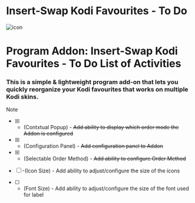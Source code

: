 # Insert-Swap Kodi Favourites - To Do
![icon](https://github.com/M-Borsch/OrderFavourtites/blob/master/icon.png)  

# Program Addon: Insert-Swap Kodi Favourites - To Do List of Activities

### This is a simple & lightweight program add-on that lets you quickly reorganize your Kodi favourites that works on multiple Kodi skins.
> [!NOTE]
> - [x] - (Contxtual Popup) - ~~Add ability to display which order mode the Addon is configured~~
>
> - [x] - (Configuration Panel) - ~~Add configuration panel to Addon~~
>
> - [x] - (Selectable Order Method) - ~~Add ability to configure Order Method~~
>
> - [ ] -(Icon Size) - Add ability to adjust/configure the size of the icons
>
> - [ ] - (Font Size) - Add ability to adjust/configure the size of the font used for label 

